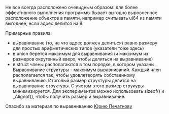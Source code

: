 Не все всегда расположено очевидным образом: для более эффективного выполнения программы бывает выгодно выровненное расположение объектов в памяти, например считывать ui64 из памяти выгоднее, если адрес делится на 8.

Примерные правила:

 * выравнивание (то, на что адрес должен делиться) равно размеру для простых арифметических типов (указатели тоже 
    здесь)
 * в union берется максимум для выравнивания (и максимум из размеров округенный вверх, чтобы делиться на выравнивание)
 * в struct члены располагаются в том порядке, в котором указаны. Выравнивание структуры - максимум выравниваний. 
   Каждый член располагается так, чтобы удовлетворять собственному выравниванию. Итоговый размер структуры делится на выравнивание структуры. С учетом этого размер струкуры минимизируется.
Для экспериментов можно использовать sizeof() и _Alignof(), чтобы получить размер и выравнивание.

Спасибо за материал по выравниванию [Юрию Печатнову](https://github.com/yuri-pechatnov)